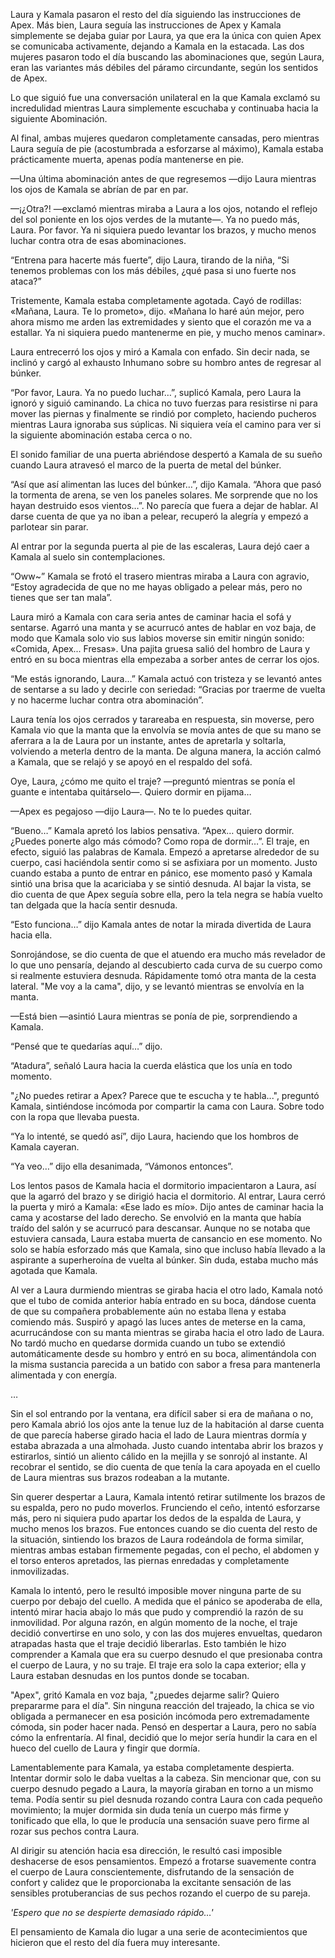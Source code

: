 
Laura y Kamala pasaron el resto del día siguiendo las instrucciones de Apex. Más bien, Laura seguía las instrucciones de Apex y Kamala simplemente se dejaba guiar por Laura, ya que era la única con quien Apex se comunicaba activamente, dejando a Kamala en la estacada. Las dos mujeres pasaron todo el día buscando las abominaciones que, según Laura, eran las variantes más débiles del páramo circundante, según los sentidos de Apex.

Lo que siguió fue una conversación unilateral en la que Kamala exclamó su incredulidad mientras Laura simplemente escuchaba y continuaba hacia la siguiente Abominación.

Al final, ambas mujeres quedaron completamente cansadas, pero mientras Laura seguía de pie (acostumbrada a esforzarse al máximo), Kamala estaba prácticamente muerta, apenas podía mantenerse en pie.

—Una última abominación antes de que regresemos —dijo Laura mientras los ojos de Kamala se abrían de par en par.

—¡¿Otra?! —exclamó mientras miraba a Laura a los ojos, notando el reflejo del sol poniente en los ojos verdes de la mutante—. Ya no puedo más, Laura. Por favor. Ya ni siquiera puedo levantar los brazos, y mucho menos luchar contra otra de esas abominaciones.

“Entrena para hacerte más fuerte”, dijo Laura, tirando de la niña, “Si tenemos problemas con los más débiles, ¿qué pasa si uno fuerte nos ataca?”

Tristemente, Kamala estaba completamente agotada. Cayó de rodillas: «Mañana, Laura. Te lo prometo», dijo. «Mañana lo haré aún mejor, pero ahora mismo me arden las extremidades y siento que el corazón me va a estallar. Ya ni siquiera puedo mantenerme en pie, y mucho menos caminar».

Laura entrecerró los ojos y miró a Kamala con enfado. Sin decir nada, se inclinó y cargó al exhausto Inhumano sobre su hombro antes de regresar al búnker.

“Por favor, Laura. Ya no puedo luchar…”, suplicó Kamala, pero Laura la ignoró y siguió caminando. La chica no tuvo fuerzas para resistirse ni para mover las piernas y finalmente se rindió por completo, haciendo pucheros mientras Laura ignoraba sus súplicas. Ni siquiera veía el camino para ver si la siguiente abominación estaba cerca o no.

El sonido familiar de una puerta abriéndose despertó a Kamala de su sueño cuando Laura atravesó el marco de la puerta de metal del búnker.

“Así que así alimentan las luces del búnker…”, dijo Kamala. “Ahora que pasó la tormenta de arena, se ven los paneles solares. Me sorprende que no los hayan destruido esos vientos…”. No parecía que fuera a dejar de hablar. Al darse cuenta de que ya no iban a pelear, recuperó la alegría y empezó a parlotear sin parar.

Al entrar por la segunda puerta al pie de las escaleras, Laura dejó caer a Kamala al suelo sin contemplaciones.

“Oww~” Kamala se frotó el trasero mientras miraba a Laura con agravio, “Estoy agradecida de que no me hayas obligado a pelear más, pero no tienes que ser tan mala”.

Laura miró a Kamala con cara seria antes de caminar hacia el sofá y sentarse. Agarró una manta y se acurrucó antes de hablar en voz baja, de modo que Kamala solo vio sus labios moverse sin emitir ningún sonido: «Comida, Apex... Fresas». Una pajita gruesa salió del hombro de Laura y entró en su boca mientras ella empezaba a sorber antes de cerrar los ojos.

“Me estás ignorando, Laura…” Kamala actuó con tristeza y se levantó antes de sentarse a su lado y decirle con seriedad: “Gracias por traerme de vuelta y no hacerme luchar contra otra abominación”.

Laura tenía los ojos cerrados y tarareaba en respuesta, sin moverse, pero Kamala vio que la manta que la envolvía se movía antes de que su mano se aferrara a la de Laura por un instante, antes de apretarla y soltarla, volviendo a meterla dentro de la manta. De alguna manera, la acción calmó a Kamala, que se relajó y se apoyó en el respaldo del sofá.

Oye, Laura, ¿cómo me quito el traje? —preguntó mientras se ponía el guante e intentaba quitárselo—. Quiero dormir en pijama…

—Apex es pegajoso —dijo Laura—. No te lo puedes quitar.

“Bueno…” Kamala apretó los labios pensativa. “Apex… quiero dormir. ¿Puedes ponerte algo más cómodo? Como ropa de dormir…”. El traje, en efecto, siguió las palabras de Kamala. Empezó a apretarse alrededor de su cuerpo, casi haciéndola sentir como si se asfixiara por un momento. Justo cuando estaba a punto de entrar en pánico, ese momento pasó y Kamala sintió una brisa que la acariciaba y se sintió desnuda. Al bajar la vista, se dio cuenta de que Apex seguía sobre ella, pero la tela negra se había vuelto tan delgada que la hacía sentir desnuda.

“Esto funciona…” dijo Kamala antes de notar la mirada divertida de Laura hacia ella.

Sonrojándose, se dio cuenta de que el atuendo era mucho más revelador de lo que uno pensaría, dejando al descubierto cada curva de su cuerpo como si realmente estuviera desnuda. Rápidamente tomó otra manta de la cesta lateral. "Me voy a la cama", dijo, y se levantó mientras se envolvía en la manta.

—Está bien —asintió Laura mientras se ponía de pie, sorprendiendo a Kamala.

“Pensé que te quedarías aquí…” dijo.

“Atadura”, señaló Laura hacia la cuerda elástica que los unía en todo momento.

"¿No puedes retirar a Apex? Parece que te escucha y te habla...", preguntó Kamala, sintiéndose incómoda por compartir la cama con Laura. Sobre todo con la ropa que llevaba puesta.

“Ya lo intenté, se quedó así”, dijo Laura, haciendo que los hombros de Kamala cayeran.

“Ya veo…” dijo ella desanimada, “Vámonos entonces”.

Los lentos pasos de Kamala hacia el dormitorio impacientaron a Laura, así que la agarró del brazo y se dirigió hacia el dormitorio. Al entrar, Laura cerró la puerta y miró a Kamala: «Ese lado es mío». Dijo antes de caminar hacia la cama y acostarse del lado derecho. Se envolvió en la manta que había traído del salón y se acurrucó para descansar. Aunque no se notaba que estuviera cansada, Laura estaba muerta de cansancio en ese momento. No solo se había esforzado más que Kamala, sino que incluso había llevado a la aspirante a superheroína de vuelta al búnker. Sin duda, estaba mucho más agotada que Kamala.

Al ver a Laura durmiendo mientras se giraba hacia el otro lado, Kamala notó que el tubo de comida anterior había entrado en su boca, dándose cuenta de que su compañera probablemente aún no estaba llena y estaba comiendo más. Suspiró y apagó las luces antes de meterse en la cama, acurrucándose con su manta mientras se giraba hacia el otro lado de Laura. No tardó mucho en quedarse dormida cuando un tubo se extendió automáticamente desde su hombro y entró en su boca, alimentándola con la misma sustancia parecida a un batido con sabor a fresa para mantenerla alimentada y con energía.

…

Sin el sol entrando por la ventana, era difícil saber si era de mañana o no, pero Kamala abrió los ojos ante la tenue luz de la habitación al darse cuenta de que parecía haberse girado hacia el lado de Laura mientras dormía y estaba abrazada a una almohada. Justo cuando intentaba abrir los brazos y estirarlos, sintió un aliento cálido en la mejilla y se sonrojó al instante. Al recobrar el sentido, se dio cuenta de que tenía la cara apoyada en el cuello de Laura mientras sus brazos rodeaban a la mutante.

Sin querer despertar a Laura, Kamala intentó retirar sutilmente los brazos de su espalda, pero no pudo moverlos. Frunciendo el ceño, intentó esforzarse más, pero ni siquiera pudo apartar los dedos de la espalda de Laura, y mucho menos los brazos. Fue entonces cuando se dio cuenta del resto de la situación, sintiendo los brazos de Laura rodeándola de forma similar, mientras ambas estaban firmemente pegadas, con el pecho, el abdomen y el torso enteros apretados, las piernas enredadas y completamente inmovilizadas.

Kamala lo intentó, pero le resultó imposible mover ninguna parte de su cuerpo por debajo del cuello. A medida que el pánico se apoderaba de ella, intentó mirar hacia abajo lo más que pudo y comprendió la razón de su inmovilidad. Por alguna razón, en algún momento de la noche, el traje decidió convertirse en uno solo, y con las dos mujeres envueltas, quedaron atrapadas hasta que el traje decidió liberarlas. Esto también le hizo comprender a Kamala que era su cuerpo desnudo el que presionaba contra el cuerpo de Laura, y no su traje. El traje era solo la capa exterior; ella y Laura estaban desnudas en los puntos donde se tocaban.

"Apex", gritó Kamala en voz baja, "¿puedes dejarme salir? Quiero prepararme para el día". Sin ninguna reacción del trajeado, la chica se vio obligada a permanecer en esa posición incómoda pero extremadamente cómoda, sin poder hacer nada. Pensó en despertar a Laura, pero no sabía cómo la enfrentaría. Al final, decidió que lo mejor sería hundir la cara en el hueco del cuello de Laura y fingir que dormía.

Lamentablemente para Kamala, ya estaba completamente despierta. Intentar dormir solo le daba vueltas a la cabeza. Sin mencionar que, con su cuerpo desnudo pegado a Laura, la mayoría giraban en torno a un mismo tema. Podía sentir su piel desnuda rozando contra Laura con cada pequeño movimiento; la mujer dormida sin duda tenía un cuerpo más firme y tonificado que ella, lo que le producía una sensación suave pero firme al rozar sus pechos contra Laura.

Al dirigir su atención hacia esa dirección, le resultó casi imposible deshacerse de esos pensamientos. Empezó a frotarse suavemente contra el cuerpo de Laura conscientemente, disfrutando de la sensación de confort y calidez que le proporcionaba la excitante sensación de las sensibles protuberancias de sus pechos rozando el cuerpo de su pareja.

_'Espero que no se despierte demasiado rápido…'_

El pensamiento de Kamala dio lugar a una serie de acontecimientos que hicieron que el resto del día fuera muy interesante.